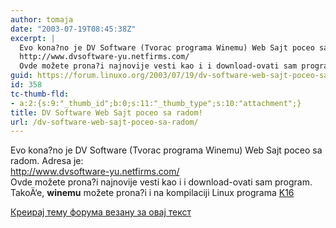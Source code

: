 ```yaml
---
author: tomaja
date: "2003-07-19T08:45:38Z"
excerpt: |
  Evo kona?no je DV Software (Tvorac programa Winemu) Web Sajt poceo sa radom. Adresa je:
  http://www.dvsoftware-yu.netfirms.com/
  Ovde možete prona?i najnovije vesti kao i i download-ovati sam program. TakoÄ‘e, <b>winemu</b> možete prona?i i na kompilaciji Linux programa <a href="http://www.mandrake.co.yu/htmltonuke.php?filnavn=form.html">K16</a>
guid: https://forum.linuxo.org/2003/07/19/dv-software-web-sajt-poceo-sa-radom/
id: 358
tc-thumb-fld:
- a:2:{s:9:"_thumb_id";b:0;s:11:"_thumb_type";s:10:"attachment";}
title: DV Software Web Sajt poceo sa radom!
url: /dv-software-web-sajt-poceo-sa-radom/
---
```

Evo kona?no je DV Software (Tvorac programa Winemu) Web Sajt poceo sa radom. Adresa je:  
http://www.dvsoftware-yu.netfirms.com/  
Ovde možete prona?i najnovije vesti kao i i download-ovati sam program. TakoÄ‘e, **winemu** možete prona?i i na kompilaciji Linux programa [K16](http://www.mandrake.co.yu/htmltonuke.php?filnavn=form.html) 

<!--break-->

[Креирај тему форума везану за овај текст](https://linuxo.org/nova-tema-na-forumu/?se_pid=358)